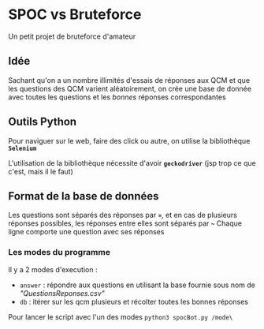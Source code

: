 # SPOC vs Bruteforce

Un petit projet de bruteforce d'amateur

## Idée

Sachant qu'on a un nombre illimités d'essais de réponses aux QCM et que les questions des QCM varient aléatoirement, on crée une base de donnée avec toutes les questions et les *bonnes* réponses correspondantes

## Outils Python

Pour naviguer sur le web, faire des click ou autre, on utilise la bibliothèque **`Selenium`**

L'utilisation de la bibliothèque nécessite d'avoir **`geckodriver`** (jsp trop ce que c'est, mais il le faut)

## Format de la base de données

Les questions sont séparés des réponses par **`¤`**, et en cas de plusieurs réponses possibles, les réponses entre elles sont séparés par **`~`**
Chaque ligne comporte une question avec ses réponses

### Les modes du programme

Il y a 2 modes d'execution :
* `answer`  : répondre aux questions en utilisant la base fournie sous nom de *"QuestionsReponses.csv"*
* `db`      : itérer sur les qcm plusieurs et récolter toutes les bonnes réponses 

Pour lancer le script avec l'un des modes `python3 spocBot.py /mode\` 
